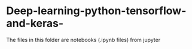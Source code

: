 # Deep-learning-python-tensorflow-and-keras-
 The files in this folder are notebooks (.ipynb files) from jupyter
